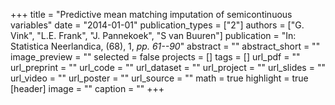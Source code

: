 +++
title = "Predictive mean matching imputation of semicontinuous variables"
date = "2014-01-01"
publication_types = ["2"]
authors = ["G. Vink", "L.E. Frank", "J. Pannekoek", "S van Buuren"]
publication = "In: Statistica Neerlandica, (68), 1, _pp. 61--90_"
abstract = ""
abstract_short = ""
image_preview = ""
selected = false
projects = []
tags = []
url_pdf = ""
url_preprint = ""
url_code = ""
url_dataset = ""
url_project = ""
url_slides = ""
url_video = ""
url_poster = ""
url_source = ""
math = true
highlight = true
[header]
image = ""
caption = ""
+++
